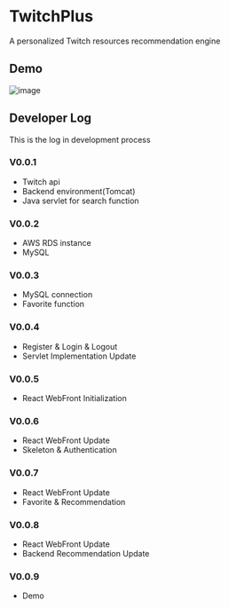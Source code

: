 # TwitchPlus
A personalized Twitch resources recommendation engine
## Demo
![image](https://github.com/TFDU/TwitchPlus/blob/main/demo/TwitchPlus.gif)
## Developer Log
This is the log in development process
### V0.0.1
* Twitch api
* Backend environment(Tomcat)
* Java servlet for search function
### V0.0.2
* AWS RDS instance
* MySQL
### V0.0.3
* MySQL connection
* Favorite function
### V0.0.4
* Register & Login & Logout
* Servlet Implementation Update
### V0.0.5
* React WebFront Initialization
### V0.0.6
* React WebFront Update
* Skeleton & Authentication
### V0.0.7
* React WebFront Update
* Favorite & Recommendation
### V0.0.8
* React WebFront Update
* Backend Recommendation Update
### V0.0.9
* Demo


